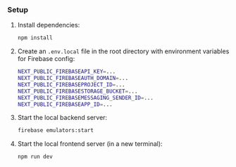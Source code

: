 ### Setup

1. Install dependencies:

   ```bash
   npm install
   ```

2. Create an `.env.local` file in the root directory with environment variables for Firebase config:

   ```bash
   NEXT_PUBLIC_FIREBASEAPI_KEY=...
   NEXT_PUBLIC_FIREBASEAUTH_DOMAIN=...
   NEXT_PUBLIC_FIREBASEPROJECT_ID=...
   NEXT_PUBLIC_FIREBASESTORAGE_BUCKET=...
   NEXT_PUBLIC_FIREBASEMESSAGING_SENDER_ID=...
   NEXT_PUBLIC_FIREBASEAPP_ID=...
   ```

3. Start the local backend server:

   ```bash
   firebase emulators:start
   ```

4. Start the local frontend server (in a new terminal):
   ```bash
   npm run dev
   ```

